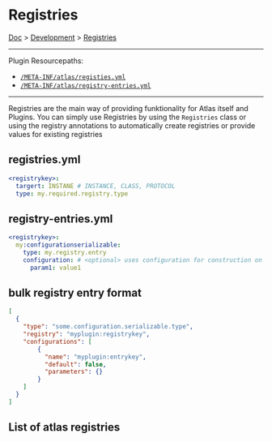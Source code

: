 
# Registries

[Doc](../index.md) > [Development](../index.md#development) > [Registries](#registries)

---

Plugin Resourcepaths:

- [`/META-INF/atlas/registies.yml`](#registriesyml)
- [`/META-INF/atlas/registry-entries.yml`](#registry-entriesyml)

---

Registries are the main way of providing funktionality for Atlas itself and Plugins. You can simply use Registries by using the `Registries` class or using the registry annotations to automatically create registries or provide values for existing registries

## registries.yml

```yaml
<registrykey>:
  targert: INSTANE # INSTANCE, CLASS, PROTOCOL
  type: my.required.registry.type
```

## registry-entries.yml

```yaml
<registrykey>:
  my:configurationserializable:
    type: my.registry.entry 
    configuration: # <optional> uses configuration for construction on ConfigurationSerializable
      param1: value1
```

## bulk registry entry format

```json
[
  {
    "type": "some.configuration.serializable.type",
    "registry": "myplugin:registrykey",
    "configurations": [
        {
          "name": "myplugin:entrykey",
          "default": false,
          "parameters": {}
        }
    ]
  }
]
```

## List of atlas registries